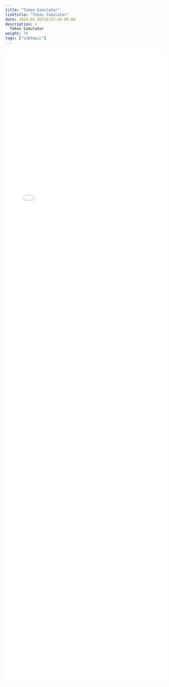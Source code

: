 ```yaml
---
title: "Token Simulator"
linkTitle: "Token Simulator"
date: 2024-01-26T10:57:45-05:00
description: >
  Token Simulator
weight: 70
tags: ["subtopic"]
---
```

<iframe src="/assets/GooglePay/Simulator.html" style="width:100%;height:50vh;border:none;"></iframe>